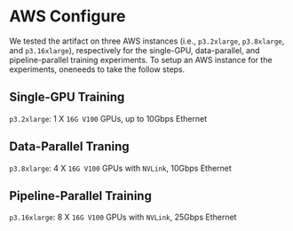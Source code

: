 # AWS Configure
We tested the artifact on three AWS instances (i.e., `p3.2xlarge`, `p3.8xlarge`, and `p3.16xlarge`), 
respectively for the single-GPU, data-parallel, and pipeline-parallel training experiments. 
To setup an AWS instance for the experiments, oneneeds to take the follow steps.

## Single-GPU Training
  `p3.2xlarge`: 1 X `16G V100` GPUs, up to 10Gbps Ethernet

## Data-Parallel Traning
  `p3.8xlarge`: 4 X `16G V100` GPUs with `NVLink`, 10Gbps Ethernet

## Pipeline-Parallel Training
  `p3.16xlarge`: 8 X `16G V100` GPUs with `NVLink`, 25Gbps Ethernet
